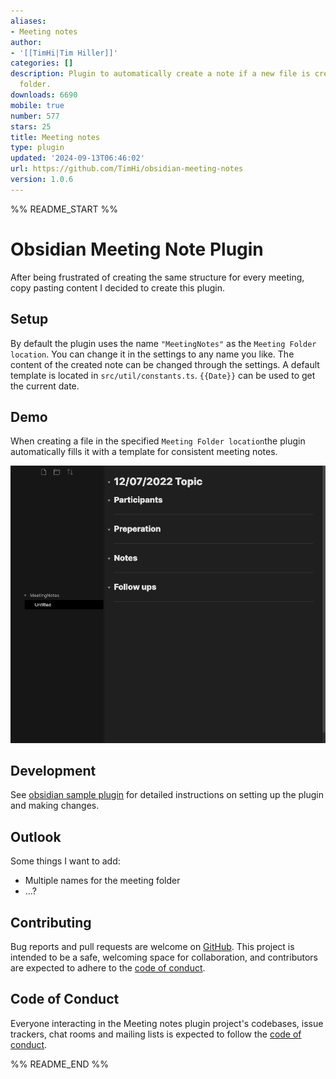 ```yaml
---
aliases:
- Meeting notes
author:
- '[[TimHi|Tim Hiller]]'
categories: []
description: Plugin to automatically create a note if a new file is created in a meeting
  folder.
downloads: 6690
mobile: true
number: 577
stars: 25
title: Meeting notes
type: plugin
updated: '2024-09-13T06:46:02'
url: https://github.com/TimHi/obsidian-meeting-notes
version: 1.0.6
---
```


%% README_START %%

# Obsidian Meeting Note Plugin

After being frustrated of creating the same structure for every meeting, copy pasting content I decided to create this plugin.

## Setup  

By default the plugin uses the name `"MeetingNotes"` as the `Meeting Folder location`. You can change it in the settings to any name you like. The content of the created note can be changed through the settings. A default template is located in `src/util/constants.ts`.
`{{Date}}` can be used to get the current date.

## Demo  

When creating a file in the specified `Meeting Folder location`the plugin automatically fills it with a template for consistent meeting notes.

![example image](https://github.com/TimHi/obsidian-meeting-notes/blob/master/img/demo.png)

## Development

See [obsidian sample plugin](https://github.com/obsidianmd/obsidian-sample-plugin#first-time-developing-plugins) for detailed instructions on setting up the plugin and making changes.

## Outlook

Some things I want to add:  

- Multiple names for the meeting folder
- ...?

## Contributing

Bug reports and pull requests are welcome on [GitHub](https://github.com/TimHi/obsidian-meeting-notes). This project is intended to be a safe, welcoming space for collaboration, and contributors are expected to adhere to the [code of conduct](https://github.com/TimHi/obsidian-meeting-notes/blob/master/CODE_OF_CONDUCT.md).

## Code of Conduct

Everyone interacting in the Meeting notes plugin project's codebases, issue trackers, chat rooms and mailing lists is expected to follow the [code of conduct](https://github.com/TimHi/obsidian-meeting-notes/blob/master/CODE_OF_CONDUCT.md).


%% README_END %%